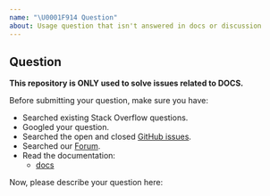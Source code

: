 ```yaml
---
name: "\U0001F914 Question"
about: Usage question that isn't answered in docs or discussion
---
```


## Question

**This repository is ONLY used to solve issues related to DOCS.**

Before submitting your question, make sure you have:

- Searched existing Stack Overflow questions.
- Googled your question.
- Searched the open and closed [GitHub issues](https://github.com/vesoft-inc/nebula-docs/issues).
- Searched our [Forum](https://github.com/vesoft-inc/nebula/discussions).
- Read the documentation:
  - [docs](https://docs.nebula-graph.io/)

Now, please describe your question here:
